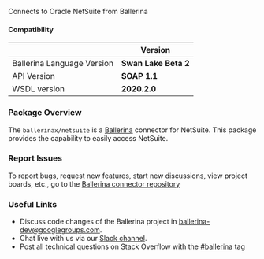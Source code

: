 Connects to Oracle NetSuite from Ballerina

#### Compatibility
|                               | Version                              |
|-------------------------------|--------------------------------------|
| Ballerina Language Version    | **Swan Lake Beta 2**                 |
| API Version                   | **SOAP 1.1**                         |
| WSDL version                  | **2020.2.0**                         |

### Package Overview
The `ballerinax/netsuite` is a [Ballerina](https://ballerina.io/) connector for NetSuite.
This package provides the capability to easily access NetSuite.
### Report Issues
To report bugs, request new features, start new discussions, view project boards, etc., go to the [Ballerina connector repository](https://github.com/ballerina-platform/module-ballerinax-netsuite)
### Useful Links
- Discuss code changes of the Ballerina project in [ballerina-dev@googlegroups.com](mailto:ballerina-dev@googlegroups.com).
- Chat live with us via our [Slack channel](https://ballerina.io/community/slack/).
- Post all technical questions on Stack Overflow with the [#ballerina](https://stackoverflow.com/questions/tagged/ballerina) tag
